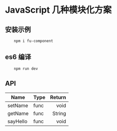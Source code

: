 # JavaScript 几种模块化方案

## 安装示例

``` npm
    npm i fu-component
```

## es6 编译

``` npm
    npm run dev
```

## API

Name | Type | Return |
---- | ---- | ----: |
setName | func | void |
getName | func | String |
sayHello | func | void |